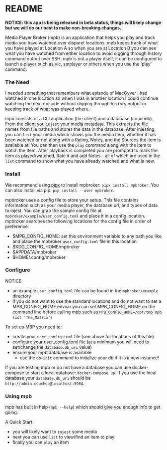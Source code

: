 # README

**NOTICE: this app is being released in beta status, things will likely change but we will do our best to make non-breaking changes.**

Media Player Broker (mpb) is an application that helps you play and track media you have watched over disparet locations. mpb keeps track of what you have played at Location A so when you are at Location B you can see what you have watched from either location to avoid digging through history command output over SSH. mpb is not a player itself, it can be configured to launch a player such as vlc, smplayer or others when you use the 'play' command.


### The Need

I needed something that remembers what episode of MacGyver I had watched in one location so when I was in another location I could continue watching the next episode without digging through `history` output or keeping track of what was played where.

mpb consists of a CLI application (the client) and a database (couchdb). From the client you `injest` your media metadata. This extracts the file names from file paths and stores the data in the database. After injesting, you can `list` your media which shows you the media Item, whether it has been watched or not along with a Rating, Notes, and the Sources the item is available at. You can then use the `play` command along with the Item to watch the Item. After playback is completed you are prompted to mark the item as played/watched, Rate it and add Notes - all of which are used in the `list` command to show what you have already watched and what is new.


### Install

We recommend using [pipx](https://github.com/pypa/pipx) to install mpbroker: `pipx install mpbroker`. You can also install via pip: `pip install --user mpbroker`.

mpbroker uses a config file to store your setup. This file contains information such as your media player, the database url, and types of data to injest. You can grap the sample config file at `mpbroker/example/user_config.toml` and place it in a config location. mpbroker searches the following locations for the config file in order of preference:

- $MPB_CONFIG_HOME: set this environment variable to any path you like and place the mpbroker `user_config.toml` file in this location
- $XDG_CONFIG_HOME/mpbroker
- $APPDATA/mpbroker
- $HOME/.config/mpbroker


### Configure

NOTICE:
 - an example `user_config.toml` file can be found in the `mpbroker/example` directory
 - if you do not want to use the standard locations and do not want to set a MPB_CONFIG_HOME envvar you can set MPB_CONFIG_HOME on the command line before calling mpb such as `MPB_CONFIG_HOME=/opt/tmp mpb list 'The_Matrix'`)

To set up MBP you need to:
- create your `user_config.toml` file (see above for locations of this file)
- configure your user_config.toml file (at a minimum you will need to set/change the `database.db_uri` value)
- ensure your mpb database is available
  + use the `db-init` command to initialize your db if it is a new instance!

If you are testing mpb or do not have a database you can use docker-compose to start a local database: `docker-compose up`. If you use the local database your `database.db_uri` should be `http://admin:couchdb@localhost:5984`.


### Using mpb

mpb has built in help (`mpb --help`) which should give you enough info to get going.

A Quick Start:

- you will likely want to `injest` some media
- next you can use `list` to view/find an item to play
- finally you can `play` an item


